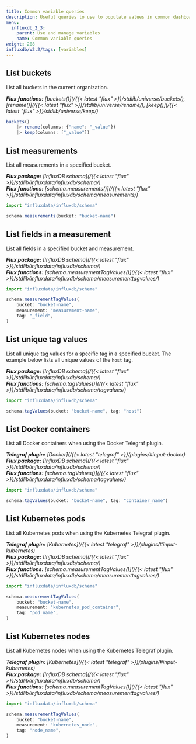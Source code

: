 ```yaml
---
title: Common variable queries
description: Useful queries to use to populate values in common dashboard variable use cases.
menu:
  influxdb_2_3:
    parent: Use and manage variables
    name: Common variable queries
weight: 208
influxdb/v2.2/tags: [variables]
---
```


## List buckets
List all buckets in the current organization.

_**Flux functions:**
[buckets()](/{{< latest "flux" >}}/stdlib/universe/buckets/),
[rename()](/{{< latest "flux" >}}/stdlib/universe/rename/),
[keep()](/{{< latest "flux" >}}/stdlib/universe/keep/)_

```js
buckets()
    |> rename(columns: {"name": "_value"})
    |> keep(columns: ["_value"])
```

## List measurements
List all measurements in a specified bucket.

_**Flux package:** [InfluxDB schema](/{{< latest "flux" >}}/stdlib/influxdata/influxdb/schema/)  
**Flux functions:** [schema.measurements()](/{{< latest "flux" >}}/stdlib/influxdata/influxdb/schema/measurements/)_

```js
import "influxdata/influxdb/schema"

schema.measurements(bucket: "bucket-name")
```

## List fields in a measurement
List all fields in a specified bucket and measurement.

_**Flux package:** [InfluxDB schema](/{{< latest "flux" >}}/stdlib/influxdata/influxdb/schema/)  
**Flux functions:** [schema.measurementTagValues()](/{{< latest "flux" >}}/stdlib/influxdata/influxdb/schema/measurementtagvalues/)_

```js
import "influxdata/influxdb/schema"

schema.measurementTagValues(
    bucket: "bucket-name",
    measurement: "measurement-name",
    tag: "_field",
)
```

## List unique tag values
List all unique tag values for a specific tag in a specified bucket.
The example below lists all unique values of the `host` tag.

_**Flux package:** [InfluxDB schema](/{{< latest "flux" >}}/stdlib/influxdata/influxdb/schema/)_  
_**Flux functions:** [schema.tagValues()](/{{< latest "flux" >}}/stdlib/influxdata/influxdb/schema/tagvalues/)_  

```js
import "influxdata/influxdb/schema"

schema.tagValues(bucket: "bucket-name", tag: "host")
```

## List Docker containers
List all Docker containers when using the Docker Telegraf plugin.

_**Telegraf plugin:** [Docker](/{{< latest "telegraf" >}}/plugins/#input-docker)_  
_**Flux package:** [InfluxDB schema](/{{< latest "flux" >}}/stdlib/influxdata/influxdb/schema/)_  
_**Flux functions:** [schema.tagValues()](/{{< latest "flux" >}}/stdlib/influxdata/influxdb/schema/tagvalues/)_

```js
import "influxdata/influxdb/schema"

schema.tagValues(bucket: "bucket-name", tag: "container_name")
```

## List Kubernetes pods
List all Kubernetes pods when using the Kubernetes Telegraf plugin.

_**Telegraf plugin:** [Kubernetes](/{{< latest "telegraf" >}}/plugins/#input-kubernetes)_  
_**Flux package:** [InfluxDB schema](/{{< latest "flux" >}}/stdlib/influxdata/influxdb/schema/)_  
_**Flux functions:** [schema.measurementTagValues()](/{{< latest "flux" >}}/stdlib/influxdata/influxdb/schema/measurementtagvalues/)_

```js
import "influxdata/influxdb/schema"

schema.measurementTagValues(
    bucket: "bucket-name",
    measurement: "kubernetes_pod_container",
    tag: "pod_name",
)
```

## List Kubernetes nodes
List all Kubernetes nodes when using the Kubernetes Telegraf plugin.

_**Telegraf plugin:** [Kubernetes](/{{< latest "telegraf" >}}/plugins/#input-kubernetes)_  
_**Flux package:** [InfluxDB schema](/{{< latest "flux" >}}/stdlib/influxdata/influxdb/schema/)_  
_**Flux functions:** [schema.measurementTagValues()](/{{< latest "flux" >}}/stdlib/influxdata/influxdb/schema/measurementtagvalues/)_

```js
import "influxdata/influxdb/schema"

schema.measurementTagValues(
    bucket: "bucket-name",
    measurement: "kubernetes_node",
    tag: "node_name",
)
```

